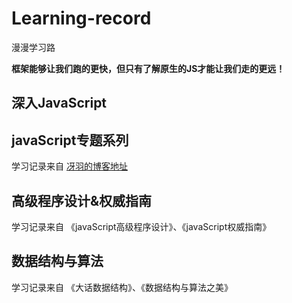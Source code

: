 # Learning-record

漫漫学习路

**框架能够让我们跑的更快，但只有了解原生的JS才能让我们走的更远！**

## 深入JavaScript

## javaScript专题系列

学习记录来自 [冴羽的博客地址](https://github.com/mqyqingfeng/Blog)

## 高级程序设计&权威指南

学习记录来自 《javaScript高级程序设计》、《javaScript权威指南》

## 数据结构与算法

学习记录来自 《大话数据结构》、《数据结构与算法之美》
